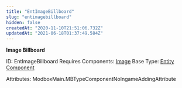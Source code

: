 ```yaml
---
title: "EntImageBillboard"
slug: "entimagebillboard"
hidden: false
createdAt: "2020-11-10T21:51:06.732Z"
updatedAt: "2021-06-18T01:37:49.584Z"
---
```

**Image Billboard**


ID: EntImageBillboard
Requires Components: [Image](doc:entimage)
Base Type: [Entity Component](doc:componententity)


Attributes:
ModboxMain.MBTypeComponentNoIngameAddingAttribute